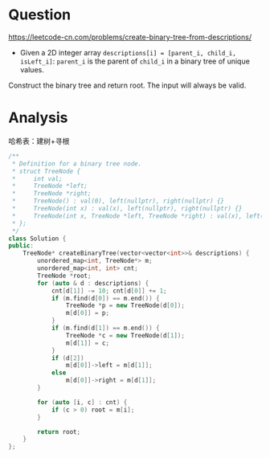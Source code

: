 # Question
https://leetcode-cn.com/problems/create-binary-tree-from-descriptions/
- Given a 2D integer array `descriptions[i] = [parent_i, child_i, isLeft_i]`: `parent_i` is the parent of `child_i` in a binary tree of unique values.

Construct the binary tree and return root. The input will always be valid.

# Analysis
哈希表：建树+寻根
```cpp
/**
 * Definition for a binary tree node.
 * struct TreeNode {
 *     int val;
 *     TreeNode *left;
 *     TreeNode *right;
 *     TreeNode() : val(0), left(nullptr), right(nullptr) {}
 *     TreeNode(int x) : val(x), left(nullptr), right(nullptr) {}
 *     TreeNode(int x, TreeNode *left, TreeNode *right) : val(x), left(left), right(right) {}
 * };
 */
class Solution {
public:
    TreeNode* createBinaryTree(vector<vector<int>>& descriptions) {
        unordered_map<int, TreeNode*> m;
        unordered_map<int, int> cnt;
        TreeNode *root;
        for (auto & d : descriptions) {
            cnt[d[1]] -= 10; cnt[d[0]] += 1; 
            if (m.find(d[0]) == m.end()) {
                TreeNode *p = new TreeNode(d[0]);
                m[d[0]] = p;
            }
            if (m.find(d[1]) == m.end()) {
                TreeNode *c = new TreeNode(d[1]);
                m[d[1]] = c;
            }
            if (d[2])
                m[d[0]]->left = m[d[1]];
            else
                m[d[0]]->right = m[d[1]];
        }

        for (auto [i, c] : cnt) {
            if (c > 0) root = m[i];
        }

        return root;
    }
};
```